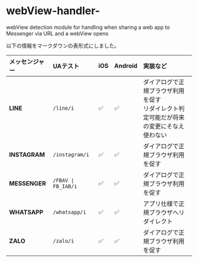 # webView-handler-
webView detection module for handling when sharing a web app to Messenger via URL and a webView opens

以下の情報をマークダウンの表形式にしました。

| メッセンジャー | UAテスト | iOS | Android | 実装など |
| :--- | :--- | :--- | :--- | :--- |
| **LINE** | `/line/i` | ✅ | ✅ | ダイアログで正規ブラウザ利用を促す<br>リダイレクト判定可能だが将来の変更にそなえ使わない |
| **INSTAGRAM** | `/instagram/i` | ✅ | ✅ | ダイアログで正規ブラウザ利用を促す |
| **MESSENGER** | `/FBAV \| FB_IAB/i` | ✅ | ✅ | ダイアログで正規ブラウザ利用を促す |
| **WHATSAPP** | `/whatsapp/i` | ✅ | ✅ | アプリ仕様で正規ブラウザへリダイレクト |
| **ZALO** | `/zalo/i` | ✅ | ✅ | ダイアログで正規ブラウザ利用を促す |
